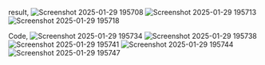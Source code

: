 result,
![Screenshot 2025-01-29 195708](https://github.com/user-attachments/assets/82bf5904-b2a3-49ae-8e68-c8c37e50cd1e)
![Screenshot 2025-01-29 195713](https://github.com/user-attachments/assets/00c1756a-c180-4c10-9244-dbe34a71708c)
![Screenshot 2025-01-29 195718](https://github.com/user-attachments/assets/2cb24f1d-570c-4021-bf3d-b835d5f9daac)

Code,
![Screenshot 2025-01-29 195734](https://github.com/user-attachments/assets/4ba93af4-3c56-4c7a-b1b7-e8796ed065b3)
![Screenshot 2025-01-29 195738](https://github.com/user-attachments/assets/685a63a0-f36b-4c43-a798-522f6c8b8134)
![Screenshot 2025-01-29 195741](https://github.com/user-attachments/assets/9baac8a6-a0b4-4b1e-9783-37b119bf196a)
![Screenshot 2025-01-29 195744](https://github.com/user-attachments/assets/ede7b60f-0e91-4264-967b-df396017c201)
![Screenshot 2025-01-29 195747](https://github.com/user-attachments/assets/68794b54-22b4-455d-99b2-bd938def7882)

